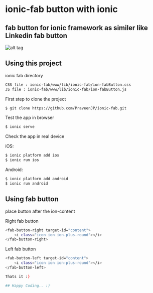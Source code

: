 ionic-fab button with ionic
=======================================

## fab button for ionic framework as similer like Linkedin fab button

![alt tag](https://raw.githubusercontent.com/PraveenJP/ionic-fab/master/www/img/SS.PNG)

## Using this project

ionic fab directory

```bash
CSS file : ionic-fab/www/lib/ionic-fab/ion-fabButton.css
JS file : ionic-fab/www/lib/ionic-fab/ion-fabButton.js
```

First step to clone the project 

```bash
$ git clone https://github.com/PraveenJP/ionic-fab.git
```

Test the app in browser

```bash
$ ionic serve
````

Check the app in real device

iOS:

``` bash
$ ionic platform add ios
$ ionic run ios
```

Android:

``` bash
$ ionic platform add android
$ ionic run android
```

## Using fab button

place button after the ion-content

Right fab button

``` bash
<fab-button-right target-id="content">
    <i class="icon ion ion-plus-round"></i>
</fab-button-right>
```
Left fab button

``` bash
<fab-button-left target-id="content">
    <i class="icon ion ion-plus-round"></i>
</fab-button-left>

Thats it :)

## Happy Coding.. :)
```

